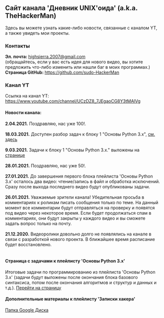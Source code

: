 ## Сайт канала 'Дневник UNIX'оида' (a.k.a. TheHackerMan)
Здесь вы можете узнать какие-либо новости, связанные с каналом YT, а также увидеть мои проекты.

### Контакты
<b> Эл. почта: </b> <a href="mailto:highsierra.2007@gmail.com">highsierra.2007@gmail.com</a> <br>
(обращайтесь, если у вас есть идея для нового видео, вы хотите предложить что-либо изменить или нашли баг в моих программах.) <br>
<b> Страница GitHub: </b> <a href="https://github.com/sudo-HackerMan" target="_blank">https://github.com/sudo-HackerMan</a>

### Канал YT
Ссылка на канал YT:
<a href="https://www.youtube.com/channel/UCzDZ8_7JEgaoCG8Y3tMAlVg">https://www.youtube.com/channel/UCzDZ8_7JEgaoCG8Y3tMAlVg</a>

#### Новости канала:
<b>2.04.2021.</b>  Поздравляю, нас уже 100!. <br><br>
<b>18.03.2021.</b> Доступен разбор задач к блоку 1 "Основы Python 3.x", <a href="python3tasks" target="_blank">см. здесь</a> <br><br>
<b>9.03.2021.</b>  Задачи к блоку 1 "Основы Python 3.x." выложены на <a href="python3tasks" target="_blank">странице</a> <br><br>
<b>28.01.2021.</b> Поздравляю, нас уже 50!. <br><br>
<b>27.01.2021.</b> До завершения первого блока плейлиста 'Основы Python 3.x' осталось два видео: чтение/запись в файл и обработка исключений. Сразу после выхода последнего видео будут опубликованы задачи. <br><br>
<b>26.01.2021.</b> Уважаемые зрители канала! Убедительная просьба в комментариях к роликам писать сообщения только по теме. На данный момент все комментарии будут отправляться на проверку и появятся под видео через некоторое время. Если будет продолжаться спам в комментариях, они будут закрыты у каждого видео и вы сможете задать вопрос только на почту. <br><br>
<b>21.12.2020.</b> Видеоролики довольно долго не появлялись на канале в связи с разработкой нового проекта. В ближайшее время расписание будет восстановлено. <br><br>

#### Страница с задачами к плейлисту 'Основы Python 3.x'
Итоговые задачи по программированию из плейлиста 'Основы Python 3.x' (задачи будут выложены после окончания блока базового синтаксиса, потом после окончания алгоритмов и структур и данных и т.д.).
<a href="python3tasks" target="_blank">Перейти на страницу</a>

#### Дополнительные материалы к плейлисту 'Записки хакера'
<a href="https://drive.google.com/drive/folders/111pKQroEQTjDOYMNxFgo1sa_aIoa_TOo" target="_blank">Папка Google Диска</a>
